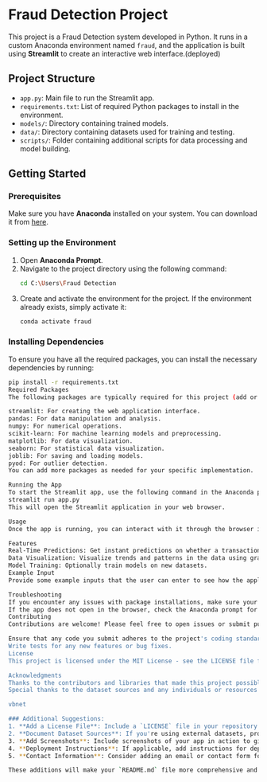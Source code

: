 # Fraud Detection Project

This project is a Fraud Detection system developed in Python. It runs in a custom Anaconda environment named `fraud`, and the application is built using **Streamlit** to create an interactive web interface.(deployed)

## Project Structure

- `app.py`: Main file to run the Streamlit app.
- `requirements.txt`: List of required Python packages to install in the environment.
- `models/`: Directory containing trained models.
- `data/`: Directory containing datasets used for training and testing.
- `scripts/`: Folder containing additional scripts for data processing and model building.

## Getting Started

### Prerequisites

Make sure you have **Anaconda** installed on your system. You can download it from [here](https://www.anaconda.com/products/distribution).

### Setting up the Environment

1. Open **Anaconda Prompt**.
2. Navigate to the project directory using the following command:
    ```bash
    cd C:\Users\Fraud Detection
    ```
3. Create and activate the environment for the project. If the environment already exists, simply activate it:
    ```bash
    conda activate fraud
    ```

### Installing Dependencies

To ensure you have all the required packages, you can install the necessary dependencies by running:
```bash
pip install -r requirements.txt
Required Packages
The following packages are typically required for this project (add or modify according to your actual requirements):

streamlit: For creating the web application interface.
pandas: For data manipulation and analysis.
numpy: For numerical operations.
scikit-learn: For machine learning models and preprocessing.
matplotlib: For data visualization.
seaborn: For statistical data visualization.
joblib: For saving and loading models.
pyod: For outlier detection.
You can add more packages as needed for your specific implementation.

Running the App
To start the Streamlit app, use the following command in the Anaconda prompt:
streamlit run app.py
This will open the Streamlit application in your web browser.

Usage
Once the app is running, you can interact with it through the browser interface. It allows you to input various parameters and receive real-time fraud detection predictions based on your input.

Features
Real-Time Predictions: Get instant predictions on whether a transaction is fraudulent or legitimate.
Data Visualization: Visualize trends and patterns in the data using graphs and charts.
Model Training: Optionally train models on new datasets.
Example Input
Provide some example inputs that the user can enter to see how the application responds.

Troubleshooting
If you encounter any issues with package installations, make sure your conda environment is properly activated.
If the app does not open in the browser, check the Anaconda prompt for any error messages.
Contributing
Contributions are welcome! Please feel free to open issues or submit pull requests. When contributing, please follow these guidelines:

Ensure that any code you submit adheres to the project's coding standards.
Write tests for any new features or bug fixes.
License
This project is licensed under the MIT License - see the LICENSE file for details.

Acknowledgments
Thanks to the contributors and libraries that made this project possible.
Special thanks to the dataset sources and any individuals or resources that inspired the project.

vbnet

### Additional Suggestions:
1. **Add a License File**: Include a `LICENSE` file in your repository that outlines how others can use your code.
2. **Document Dataset Sources**: If you're using external datasets, provide information about where to find them and how to access them.
3. **Add Screenshots**: Include screenshots of your app in action to give users a visual understanding of what to expect.
4. **Deployment Instructions**: If applicable, add instructions for deploying the app on cloud services like Heroku or Streamlit Sharing.
5. **Contact Information**: Consider adding an email or contact form for users to reach out with questions or feedback.

These additions will make your `README.md` file more comprehensive and user-friendly! Let me know if you need help with anything else.
